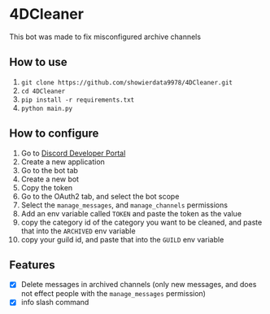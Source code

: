 # 4DCleaner
This bot was made to fix misconfigured archive channels

## How to use
1. `git clone https://github.com/showierdata9978/4DCleaner.git`
2. `cd 4DCleaner`
3. `pip install -r requirements.txt`
4. `python main.py`

## How to configure
1. Go to [Discord Developer Portal](https://discord.com/developers/applications)
2. Create a new application
3. Go to the bot tab
4. Create a new bot
5. Copy the token
6. Go to the OAuth2 tab, and select the bot scope
7. Select the `manage_messages`, and `manage_channels` permissions
8. Add an env variable called `TOKEN` and paste the token as the value
9. copy the category id of the category you want to be cleaned, and paste that into the `ARCHIVED` env variable
10. copy your guild id, and paste that into the `GUILD` env variable

## Features

- [x] Delete messages in archived channels (only new messages, and does not effect people with the `manage_messages` permission)
- [x] info slash command
